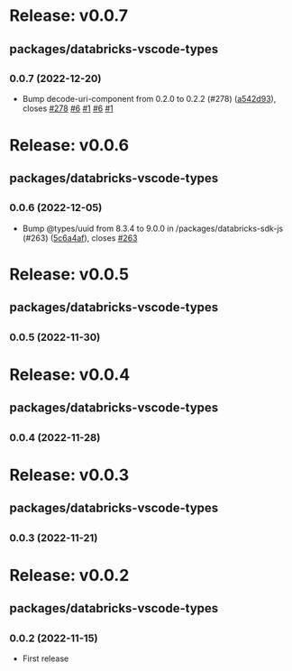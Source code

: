 # Release: v0.0.7

## packages/databricks-vscode-types

## <small>0.0.7 (2022-12-20)</small>

-   Bump decode-uri-component from 0.2.0 to 0.2.2 (#278) ([a542d93](https://github.com/databricks/databricks-vscode/commit/a542d93)), closes [#278](https://github.com/databricks/databricks-vscode/issues/278) [#6](https://github.com/databricks/databricks-vscode/issues/6) [#1](https://github.com/databricks/databricks-vscode/issues/1) [#6](https://github.com/databricks/databricks-vscode/issues/6) [#1](https://github.com/databricks/databricks-vscode/issues/1)

# Release: v0.0.6

## packages/databricks-vscode-types

## <small>0.0.6 (2022-12-05)</small>

-   Bump @types/uuid from 8.3.4 to 9.0.0 in /packages/databricks-sdk-js (#263) ([5c6a4af](https://github.com/databricks/databricks-vscode/commit/5c6a4af)), closes [#263](https://github.com/databricks/databricks-vscode/issues/263)

# Release: v0.0.5

## packages/databricks-vscode-types

## <small>0.0.5 (2022-11-30)</small>

# Release: v0.0.4

## packages/databricks-vscode-types

## <small>0.0.4 (2022-11-28)</small>

# Release: v0.0.3

## packages/databricks-vscode-types

## <small>0.0.3 (2022-11-21)</small>

# Release: v0.0.2

## packages/databricks-vscode-types

## <small>0.0.2 (2022-11-15)</small>

-   First release
